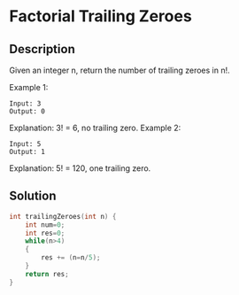 # Factorial Trailing Zeroes
## Description
Given an integer n, return the number of trailing zeroes in n!.

Example 1:
```
Input: 3
Output: 0
```
Explanation: 3! = 6, no trailing zero.
Example 2:
```
Input: 5
Output: 1
```
Explanation: 5! = 120, one trailing zero.
## Solution
```c
int trailingZeroes(int n) {
    int num=0;
    int res=0;
    while(n>4)
    {
        res += (n=n/5);
    }
    return res;
}
```
